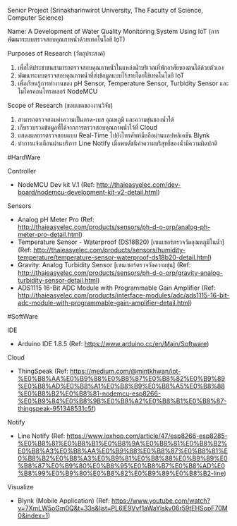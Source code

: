 Senior Project (Srinakharinwirot University, The Faculty of Science, Computer Science)

Name: A Development of Water Quality Monitoring System Using IoT (การพัฒนาระบบตรวจสอบคุณภาพน้ำด้วยเทคโนโลยี IoT)

Purposes of Research (วัตถุประสงค์)
1. เพื่อให้ประชาชนสามารถตรวจสอบคุณภาพน้ำในแหล่งน้ำบริเวณที่พักอาศัยของตนได้ด้วยตัวเอง 
2. พัฒนาระบบตรวจสอบคุณภาพน้ำที่ส่งข้อมูลแบบไร้สายโดยใช้เทคโนโลยี IoT
3. เพื่อเรียนรู้การทำงานของ pH Sensor, Temperature Sensor, Turbidity Sensor และไมโครคอนโทรลเลอร์ NodeMCU

Scope of Research (ขอบเขตของงานวิจัย)
1. สามารถตรวจสอบค่าความเป็นกรด-เบส อุณหภูมิ และความขุ่นของน้ำได้
2. เก็บรวบรวมข้อมูลที่ได้จากการตรวจสอบคุณภาพน้ำไว้ที่ Cloud
3. แสดงผลการตรวจสอบแบบ Real-Time ไปยังโทรศัพท์มือถือผ่านแอปพลิเคชัน Blynk
4. ทำการแจ้งเตือนผ่านบริการ Line Notify เมื่อพบดัชนีค่าความบริสุทธิ์ของน้ำมีความผิดปกติ

#HardWare

Controller
- NodeMCU Dev kit V.1 (Ref: http://thaieasyelec.com/dev-board/nodemcu-development-kit-v2-detail.html)

Sensors
- Analog pH Meter Pro (Ref: http://thaieasyelec.com/products/sensors/ph-d-o-orp/analog-ph-meter-pro-detail.html)
- Temperature Sensor - Waterproof (DS18B20) [เซนเซอร์ตรวจวัดอุณหภูมิในน้ำ] (Ref: http://thaieasyelec.com/products/sensors/humidity-temperature/temperature-sensor-waterproof-ds18b20-detail.html)
- Gravity: Analog Turbidity Sensor [เซนเซอร์ตรวจวัดความขุ่น] (Ref: http://thaieasyelec.com/products/sensors/ph-d-o-orp/gravity-analog-turbidity-sensor-detail.html)
- ADS1115 16-Bit ADC Module with Programmable Gain Amplifier (Ref: http://thaieasyelec.com/products/interface-modules/adc/ads1115-16-bit-adc-module-with-programmable-gain-amplifier-detail.html)

#SoftWare

IDE
- Arduino IDE 1.8.5 (Ref: https://www.arduino.cc/en/Main/Software)

Cloud
- ThingSpeak (Ref: https://medium.com/@mintkhwan/iot-%E0%B8%AA%E0%B9%88%E0%B8%87%E0%B8%82%E0%B9%89%E0%B8%AD%E0%B8%A1%E0%B8%B9%E0%B8%A5%E0%B8%88%E0%B8%B2%E0%B8%81-nodemcu-esp8266-%E0%B9%84%E0%B8%9B%E0%B8%A2%E0%B8%B1%E0%B8%87-thingspeak-951348531c5f)

Notify
- Line Notify (Ref: https://www.ioxhop.com/article/47/esp8266-esp8285-%E0%B8%81%E0%B8%B1%E0%B8%9A%E0%B8%81%E0%B8%B2%E0%B8%A3%E0%B8%AA%E0%B9%88%E0%B8%87%E0%B8%81%E0%B8%B2%E0%B8%A3%E0%B9%81%E0%B8%88%E0%B9%89%E0%B8%87%E0%B9%80%E0%B8%95%E0%B8%B7%E0%B8%AD%E0%B8%99%E0%B9%80%E0%B8%82%E0%B9%89%E0%B8%B2-line)

Visualize
- Blynk (Mobile Application) (Ref: https://www.youtube.com/watch?v=7XmLW5oGm0Q&t=33s&list=PL6lE9Vvf1aWaYlskv06r59tEHSopF70M0&index=1)

